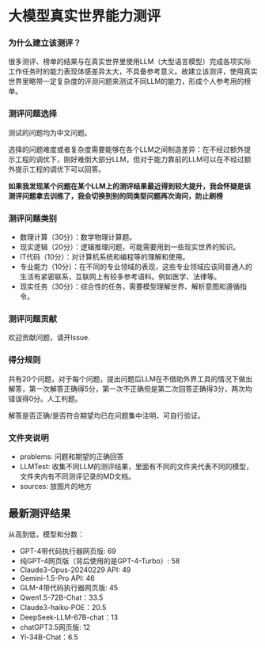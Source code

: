 # 大模型真实世界能力测评

### 为什么建立该测评？

很多测评、榜单的结果与在真实世界里使用LLM（大型语言模型）完成各项实际工作任务时的能力表现体感差异太大，不具备参考意义。故建立该测评，使用真实世界里略带一定复杂度的评测问题来测试不同LLM的能力，形成个人参考用的榜单。

### 测评问题选择

测试的问题均为中文问题。

选择的问题难度或者复杂度需要能够在各个LLM之间制造差异：在不经过额外提示工程的调优下，刚好难倒大部分LLM，但对于能力靠前的LLM可以在不经过额外提示工程的调优下可以回答。

**如果我发现某个问题在某个LLM上的测评结果最近得到较大提升，我会怀疑是该测评问题拿去训练了，我会切换到别的同类型问题再次询问，防止刷榜**

### 测评问题类别

- 数理计算（30分）：数学物理计算题。
- 现实逻辑（20分）：逻辑推理问题，可能需要用到一些现实世界的知识。
- IT代码（10分）：对计算机系统和编程等的理解和使用。
- 专业能力（10分）：在不同的专业领域的表现，这些专业领域应该同普通人的生活有紧密联系，互联网上有较多参考语料。例如医学、法律等。
- 现实任务（30分）：综合性的任务，需要模型理解世界、解析意图和遵循指令。

### 测评问题贡献

欢迎贡献问题，请开Issue.

### 得分规则

共有20个问题，对于每个问题，提出问题后LLM在不借助外界工具的情况下做出解答，第一次解答正确得5分，第一次不正确但是第二次回答正确得3分，两次均错误得0分。人工判题。

解答是否正确/是否符合期望均已在问题集中注明，可自行验证。

### 文件夹说明
- problems: 问题和期望的正确回答
- LLMTest: 收集不同LLM的测评结果，里面有不同的文件夹代表不同的模型，文件夹内有不同测评记录的MD文档。
- sources: 放图片的地方

## 最新测评结果

从高到低，模型和分数：

- GPT-4带代码执行器网页版: 69
- 纯GPT-4网页版（背后使用的是GPT-4-Turbo）: 58
- Claude3-Opus-20240229 API: 49
- Gemini-1.5-Pro API: 46
- GLM-4带代码执行器网页版: 45
- Qwen1.5-72B-Chat：33.5
- Claude3-haiku-POE：20.5
- DeepSeek-LLM-67B-chat：13
- chatGPT3.5网页版: 12
- Yi-34B-Chat：6.5